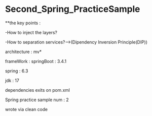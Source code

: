 # Second_Spring_PracticeSample

**the key points : 

-How to inject the layers?

-How to separation services?-->(Dipendency Inversion Principle(DIP))

architecture : mv*

frameWork : springBoot : 3.4.1

spring : 6.3

jdk : 17

dependencies exits on pom.xml

Spring practice sample num : 2

wrote via clean code


